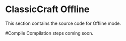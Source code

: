# ClassicCraft Offline
This section contains the source code for Offline mode.

#Compile
Compilation steps coming soon.
